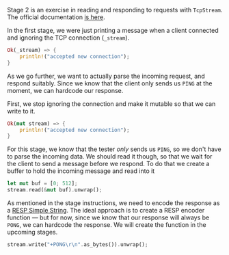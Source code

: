 Stage 2 is an exercise in reading and responding to requests with `TcpStream`. The official documentation [is here](https://doc.rust-lang.org/std/net/struct.TcpStream.html).

In the first stage, we were just printing a message when a client connected and ignoring the TCP connection (`_stream`).

```rust
Ok(_stream) => {
    println!("accepted new connection");
}
```

As we go further, we want to actually parse the incoming request, and respond suitably. Since we know that the 
client only sends us `PING` at the moment, we can hardcode our response.

First, we stop ignoring the connection and make it mutable so that we can write to it.

```rust
Ok(mut stream) => {
    println!("accepted new connection");
}
```

For this stage, we know that the tester _only_ sends us `PING`, so we don't have to parse the incoming data. We should read it though, so that we wait for the client to send a message before we respond. To do that we create a buffer to hold the incoming message and read into it

```rust
let mut buf = [0; 512];
stream.read(&mut buf).unwrap();
```

As mentioned in the stage instructions, we need to encode the response as a 
[RESP Simple String](https://redis.io/docs/reference/protocol-spec/#resp-simple-strings). The ideal approach is to 
create a RESP encoder function — but for now, since we know that our response will always be `PONG`, we can hardcode 
the response. We will create the function in the upcoming stages.

```rust
stream.write("+PONG\r\n".as_bytes()).unwrap();
```
